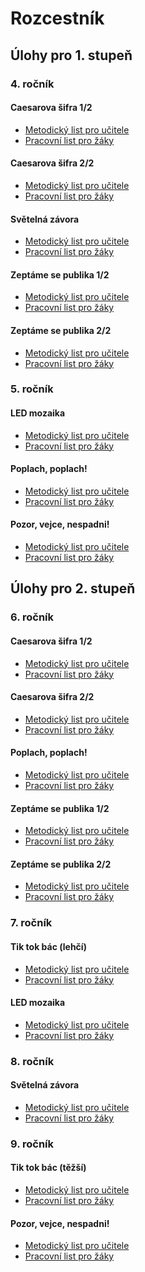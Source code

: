 # Rozcestník 



## Úlohy pro 1. stupeň

### 4. ročník


#### Caesarova šifra 1/2
- [Metodický list pro učitele](Ulohy-pro-1-stupen/Caesarova-sifra_1-2/Caesarova-sifra(1-2)_1-stupen_Pro-ucitele.pdf)
- [Pracovní list pro žáky](Ulohy-pro-1-stupen/Caesarova-sifra_1-2/Caesarova-sifra(1-2)_1-stupen_Pracovni-list.pdf)

#### Caesarova šifra 2/2
- [Metodický list pro učitele](Ulohy-pro-1-stupen/Caesarova-sifra_2-2/Caesarova-sifra(2-2)_1-stupen_Pro-ucitele.pdf)
- [Pracovní list pro žáky](Ulohy-pro-1-stupen/Caesarova-sifra_2-2/Caesarova-sifra(2-2)_1-stupen_Pracovni-list.pdf)

#### Světelná závora
- [Metodický list pro učitele](Ulohy-pro-1-stupen/Svetelna-zavora/Svetelna-zavora_1-stupen_Pro-ucitele.pdf)
- [Pracovní list pro žáky](Ulohy-pro-1-stupen/Svetelna-zavora/Svetelna-zavora_1-stupen_Pracovni-list.pdf)

#### Zeptáme se publika 1/2
- [Metodický list pro učitele](Ulohy-pro-1-stupen/Zeptame-se-publika_1-2/Zeptame-se-publika(1-2)_Pro-ucitele.pdf)
- [Pracovní list pro žáky](Ulohy-pro-1-stupen/Zeptame-se-publika_1-2/Zeptame-se-publika(1-2)_Pracovni-list.pdf)

#### Zeptáme se publika 2/2
- [Metodický list pro učitele](Ulohy-pro-1-stupen/Zeptame-se-publika_2-2/Zeptame-se-publika(2-2)_1-stupen_Pro-ucitele.pdf)
- [Pracovní list pro žáky](Ulohy-pro-1-stupen/Zeptame-se-publika_2-2/Zeptame-se-publika(2-2)_1-stupen_Pracovni-list.pdf)


### 5. ročník


#### LED mozaika
- [Metodický list pro učitele](Ulohy-pro-1-stupen/LED-mozaika/LED-mozaika_1-stupen_Pro-ucitele.pdf)
- [Pracovní list pro žáky](Ulohy-pro-1-stupen/LED-mozaika/LED-mozaika_1-stupen_Pracovni-list.pdf)

#### Poplach, poplach!
- [Metodický list pro učitele](Ulohy-pro-1-stupen/Poplach-poplach/Poplach-poplach_1-stupen_Pro-ucitele.pdf)
- [Pracovní list pro žáky](Ulohy-pro-1-stupen/Poplach-poplach/Poplach-poplach_1-stupen_Pracovni-list.pdf)

#### Pozor, vejce, nespadni!
- [Metodický list pro učitele](Ulohy-pro-1-stupen/Pozor-vejce-nespadni/Pozor-vejce-nespadni_1-stupen_Pro-ucitele.pdf)
- [Pracovní list pro žáky](Ulohy-pro-1-stupen/Pozor-vejce-nespadni/Pozor-vejce-nespadni_1-stupen_Pracovni-list.pdf)



## Úlohy pro 2. stupeň

### 6. ročník
#### Caesarova šifra 1/2
- [Metodický list pro učitele](https://github.com/pslib-cz/MP2021-22_Hubnerova-Michaela_Algoritmizace-s-Micro-bit/blob/main/%C3%9Alohy%20pro%202.%20stupe%C5%88/Caesarova%20%C5%A1ifra%201-2/Caesarova-sifra(1-2)_2-stupen_Pro-ucitele.pdf)
- [Pracovní list pro žáky](https://github.com/pslib-cz/MP2021-22_Hubnerova-Michaela_Algoritmizace-s-Micro-bit/blob/main/%C3%9Alohy%20pro%202.%20stupe%C5%88/Caesarova%20%C5%A1ifra%201-2/Caesarova-sifra(1-2)_2-stupen_Pracovni-list.pdf)
#### Caesarova šifra 2/2
- [Metodický list pro učitele](https://github.com/pslib-cz/MP2021-22_Hubnerova-Michaela_Algoritmizace-s-Micro-bit/blob/main/%C3%9Alohy%20pro%202.%20stupe%C5%88/Caesarova%20%C5%A1ifra%202-2/Caesarova-sifra(2-2)_2-stupen_Pro-ucitele.pdf)
- [Pracovní list pro žáky](https://github.com/pslib-cz/MP2021-22_Hubnerova-Michaela_Algoritmizace-s-Micro-bit/blob/main/%C3%9Alohy%20pro%202.%20stupe%C5%88/Caesarova%20%C5%A1ifra%202-2/Caesarova-sifra(2-2)_2-stupen_Pracovni-list.pdf)

#### Poplach, poplach!
- [Metodický list pro učitele](https://github.com/pslib-cz/MP2021-22_Hubnerova-Michaela_Algoritmizace-s-Micro-bit/tree/main/%C3%9Alohy%20pro%202.%20stupe%C5%88/Poplach%2C%20poplach/Poplach-poplach_2-stupen_Pro-ucitele.pdf)
- [Pracovní list pro žáky](https://github.com/pslib-cz/MP2021-22_Hubnerova-Michaela_Algoritmizace-s-Micro-bit/tree/main/%C3%9Alohy%20pro%202.%20stupe%C5%88/Poplach%2C%20poplach/Poplach-poplach_2-stupen_Pracovni-list.pdf)

#### Zeptáme se publika 1/2
- [Metodický list pro učitele]()
- [Pracovní list pro žáky]()
#### Zeptáme se publika 2/2
- [Metodický list pro učitele](https://github.com/pslib-cz/MP2021-22_Hubnerova-Michaela_Algoritmizace-s-Micro-bit/tree/main/%C3%9Alohy%20pro%202.%20stupe%C5%88/Zept%C3%A1me%20se%20publika%202-2/Zeptame-se-publika(2-2)_2-stupen_Pro-ucitele.pdf)
- [Pracovní list pro žáky](https://github.com/pslib-cz/MP2021-22_Hubnerova-Michaela_Algoritmizace-s-Micro-bit/tree/main/%C3%9Alohy%20pro%202.%20stupe%C5%88/Zept%C3%A1me%20se%20publika%202-2/Zeptame-se-publika(2-2)_2-stupen_Pracovni-list.pdf)

### 7. ročník
#### Tik tok bác (lehčí)
- [Metodický list pro učitele]()
- [Pracovní list pro žáky]()

#### LED mozaika
- [Metodický list pro učitele](https://github.com/pslib-cz/MP2021-22_Hubnerova-Michaela_Algoritmizace-s-Micro-bit/tree/main/%C3%9Alohy%20pro%202.%20stupe%C5%88/LED%20mozaika/LED-mozaika_2-stupen_Pro-ucitele.pdf)
- [Pracovní list pro žáky](https://github.com/pslib-cz/MP2021-22_Hubnerova-Michaela_Algoritmizace-s-Micro-bit/tree/main/%C3%9Alohy%20pro%202.%20stupe%C5%88/LED%20mozaika/LED-mozaika_2-stupen_Pracovni-list.pdf)

### 8. ročník
#### Světelná závora
- [Metodický list pro učitele](https://github.com/pslib-cz/MP2021-22_Hubnerova-Michaela_Algoritmizace-s-Micro-bit/tree/main/%C3%9Alohy%20pro%202.%20stupe%C5%88/Sv%C4%9Bteln%C3%A1%20z%C3%A1vora/Svetelna-zavora_2-stupen_Pro-ucitele.pdf)
- [Pracovní list pro žáky](https://github.com/pslib-cz/MP2021-22_Hubnerova-Michaela_Algoritmizace-s-Micro-bit/tree/main/%C3%9Alohy%20pro%202.%20stupe%C5%88/Sv%C4%9Bteln%C3%A1%20z%C3%A1vora/Svetelna-zavora_2-stupen_Pracovni-list.pdf)

### 9. ročník

#### Tik tok bác (těžší)
- [Metodický list pro učitele]()
- [Pracovní list pro žáky]()

#### Pozor, vejce, nespadni!
- [Metodický list pro učitele](https://github.com/pslib-cz/MP2021-22_Hubnerova-Michaela_Algoritmizace-s-Micro-bit/tree/main/%C3%9Alohy%20pro%202.%20stupe%C5%88/Pozor%2C%20vejce%2C%20nespadni/Pozor-vejce-nespadni_2-stupen_Pro-ucitele.pdf)
- [Pracovní list pro žáky](https://github.com/pslib-cz/MP2021-22_Hubnerova-Michaela_Algoritmizace-s-Micro-bit/tree/main/%C3%9Alohy%20pro%202.%20stupe%C5%88/Pozor%2C%20vejce%2C%20nespadni/Pozor-vejce-nespadni_2-stupen_Pracovni-list.pdf)


